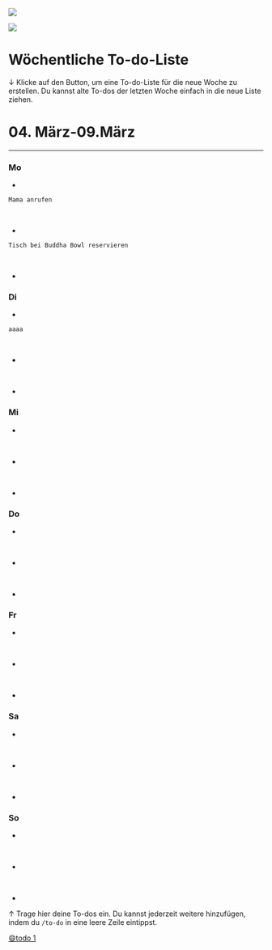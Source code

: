 ![](https://images.unsplash.com/photo-1501618669935-18b6ecb13d6d?ixlib=rb-4.0.3&q=85&fm=jpg&crop=entropy&cs=srgb)

![](https://www.notion.so/icons/list_lightgray.svg)

# Wöchentliche To-do-Liste

↓ Klicke auf den Button, um eine To-do-Liste für die neue Woche zu
erstellen. Du kannst alte To-dos der letzten Woche einfach in die neue
Liste ziehen.

#  04. März-09.März

------------------------------------------------------------------------

### Mo

-   

    Mama anrufen

&nbsp;

-   

    Tisch bei Buddha Bowl reservieren

&nbsp;

-   

### Di

-   

    aaaa

&nbsp;

-   

&nbsp;

-   

### Mi

-   

&nbsp;

-   

&nbsp;

-   

### Do

-   

&nbsp;

-   

&nbsp;

-   

### Fr

-   

&nbsp;

-   

&nbsp;

-   

### Sa

-   

&nbsp;

-   

&nbsp;

-   

### So

-   

&nbsp;

-   

&nbsp;

-   

↑ Trage hier deine To-dos ein. Du kannst jederzeit weitere hinzufügen,
indem du `/to-do` in eine leere Zeile eintippst.

[😄todo
1](Wo%CC%88chentliche%20To-do-Liste/todo%201.md)
